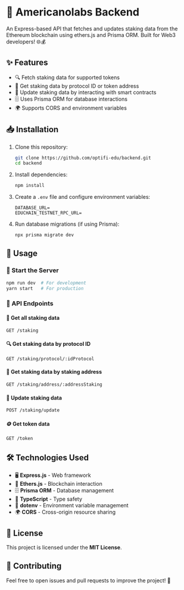 # 🚀 Americanolabs Backend

An Express-based API that fetches and updates staking data from the Ethereum blockchain using ethers.js and Prisma ORM. Built for Web3 developers! 🌐💰

## ✨ Features
- 🔍 Fetch staking data for supported tokens
- 📌 Get staking data by protocol ID or token address
- 🔄 Update staking data by interacting with smart contracts
- 🗄️ Uses Prisma ORM for database interactions
- 🌍 Supports CORS and environment variables

## 📥 Installation

1. Clone this repository:
   ```sh
   git clone https://github.com/optifi-edu/backend.git
   cd backend
   ```
2. Install dependencies:
   ```sh
   npm install
   ```
3. Create a `.env` file and configure environment variables:
   ```env
   DATABASE_URL=
   EDUCHAIN_TESTNET_RPC_URL=
   ```
4. Run database migrations (if using Prisma):
   ```sh
   npx prisma migrate dev
   ```

## 🚀 Usage

### 🏃 Start the Server
```sh
npm run dev  # For development
yarn start   # For production
```

### 🔗 API Endpoints

#### 📜 Get all staking data
```http
GET /staking
```

#### 🔍 Get staking data by protocol ID
```http
GET /staking/protocol/:idProtocol
```

#### 🔎 Get staking data by staking address
```http
GET /staking/address/:addressStaking
```

#### 🔄 Update staking data
```http
POST /staking/update
```

#### 🪙 Get token data
````http
GET /token
````

## 🛠️ Technologies Used
- 🖥️ **Express.js** - Web framework
- 🔗 **Ethers.js** - Blockchain interaction
- 🗄️ **Prisma ORM** - Database management
- 📜 **TypeScript** - Type safety
- 🔐 **dotenv** - Environment variable management
- 🌍 **CORS** - Cross-origin resource sharing

## 📜 License
This project is licensed under the **MIT License**.

## 🤝 Contributing
Feel free to open issues and pull requests to improve the project! 🚀